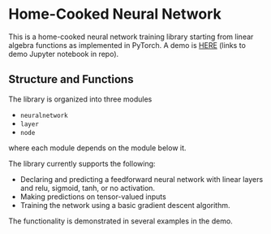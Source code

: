 # Home-Cooked Neural Network

This is a home-cooked neural network training library starting from linear algebra functions as implemented in PyTorch. A demo is [HERE](demo.ipynb) (links to demo Jupyter notebook in repo).

## Structure and Functions

The library is organized into three modules

* `neuralnetwork`
* `layer`
* `node`

where each module depends on the module below it. 

The library currently supports the following:

* Declaring and predicting a feedforward neural network with linear layers and relu, sigmoid, tanh, or no activation.
* Making predictions on tensor-valued inputs
* Training the network using a basic gradient descent algorithm.

The functionality is demonstrated in several examples in the demo.
